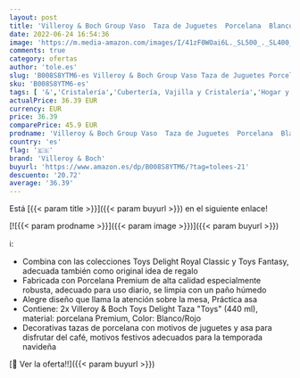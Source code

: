 ```yaml
---
layout: post
title: 'Villeroy & Boch Group Vaso  Taza de Juguetes  Porcelana  Blanco/Rojo  2 Unidades'
date: 2022-06-24 16:54:36
image: 'https://m.media-amazon.com/images/I/41zF0WOai6L._SL500_._SL400_.jpg'
comments: true
category: ofertas
author: 'tole.es'
slug: 'B008S8YTM6-es Villeroy & Boch Group Vaso Taza de Juguetes Porcelana...'
sku: 'B008S8YTM6-es'
tags: [ '&','Cristalería','Cubertería, Vajilla y Cristalería','Hogar y cocina','Piezas de vajilla','Platos','Platos llanos','Tazas','Vajilla','boch','villeroy','villeroy & boch','🇪🇸', ]
actualPrice: 36.39 EUR
currency: EUR
price: 36.39
comparePrice: 45.9 EUR
prodname: 'Villeroy & Boch Group Vaso  Taza de Juguetes  Porcelana  Blanco/Rojo  2 Unidades'
country: 'es'
flag: '🇪🇸'
brand: 'Villeroy & Boch'
buyurl: 'https://www.amazon.es/dp/B008S8YTM6/?tag=tolees-21'
descuento: '20.72'
average: '36.39'
---
```


Está [{{< param title >}}]({{< param buyurl >}}) en el siguiente enlace!

[![{{< param prodname >}}]({{< param image >}})]({{< param buyurl >}})

ℹ️:

- Combina con las colecciones Toys Delight Royal Classic y Toys Fantasy, adecuada también como original idea de regalo
- Fabricada con Porcelana Premium de alta calidad especialmente robusta, adecuado para uso diario, se limpia con un paño húmedo
- Alegre diseño que llama la atención sobre la mesa, Práctica asa
- Contiene: 2x Villeroy & Boch Toys Delight Taza "Toys" (440 ml), material: porcelana Premium, Color: Blanco/Rojo
- Decorativas tazas de porcelana con motivos de juguetes y asa para disfrutar del café, motivos festivos adecuados para la temporada navideña

[🛒 Ver la oferta!!]({{< param buyurl >}})
